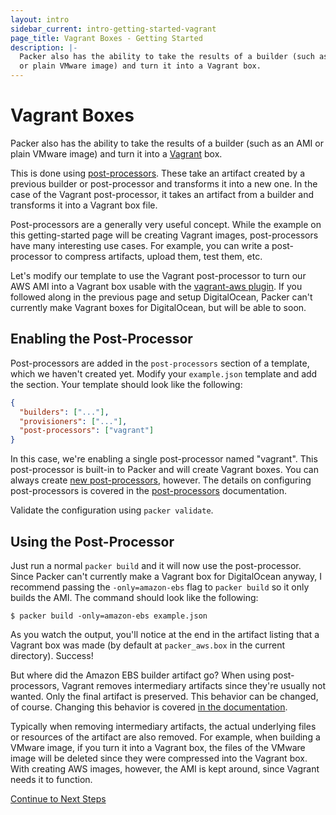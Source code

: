 ```yaml
---
layout: intro
sidebar_current: intro-getting-started-vagrant
page_title: Vagrant Boxes - Getting Started
description: |-
  Packer also has the ability to take the results of a builder (such as an AMI
  or plain VMware image) and turn it into a Vagrant box.
---
```


# Vagrant Boxes

Packer also has the ability to take the results of a builder (such as an AMI or
plain VMware image) and turn it into a [Vagrant](https://www.vagrantup.com) box.

This is done using [post-processors](/docs/templates/post-processors.html).
These take an artifact created by a previous builder or post-processor and
transforms it into a new one. In the case of the Vagrant post-processor, it
takes an artifact from a builder and transforms it into a Vagrant box file.

Post-processors are a generally very useful concept. While the example on this
getting-started page will be creating Vagrant images, post-processors have many
interesting use cases. For example, you can write a post-processor to compress
artifacts, upload them, test them, etc.

Let's modify our template to use the Vagrant post-processor to turn our AWS AMI
into a Vagrant box usable with the [vagrant-aws
plugin](https://github.com/mitchellh/vagrant-aws). If you followed along in the
previous page and setup DigitalOcean, Packer can't currently make Vagrant boxes
for DigitalOcean, but will be able to soon.

## Enabling the Post-Processor

Post-processors are added in the `post-processors` section of a template, which
we haven't created yet. Modify your `example.json` template and add the section.
Your template should look like the following:

```json
{
  "builders": ["..."],
  "provisioners": ["..."],
  "post-processors": ["vagrant"]
}
```

In this case, we're enabling a single post-processor named "vagrant". This
post-processor is built-in to Packer and will create Vagrant boxes. You can
always create [new post-processors](/docs/extending/custom-post-processors.html), however.
The details on configuring post-processors is covered in the
[post-processors](/docs/templates/post-processors.html) documentation.

Validate the configuration using `packer validate`.

## Using the Post-Processor

Just run a normal `packer build` and it will now use the post-processor. Since
Packer can't currently make a Vagrant box for DigitalOcean anyway, I recommend
passing the `-only=amazon-ebs` flag to `packer build` so it only builds the AMI.
The command should look like the following:

```text
$ packer build -only=amazon-ebs example.json
```

As you watch the output, you'll notice at the end in the artifact listing that a
Vagrant box was made (by default at `packer_aws.box` in the current directory).
Success!

But where did the Amazon EBS builder artifact go? When using post-processors,
Vagrant removes intermediary artifacts since they're usually not wanted. Only
the final artifact is preserved. This behavior can be changed, of course.
Changing this behavior is covered [in the
documentation](/docs/templates/post-processors.html).

Typically when removing intermediary artifacts, the actual underlying files or
resources of the artifact are also removed. For example, when building a VMware
image, if you turn it into a Vagrant box, the files of the VMware image will be
deleted since they were compressed into the Vagrant box. With creating AWS
images, however, the AMI is kept around, since Vagrant needs it to function.

[Continue to Next Steps](./next.html)
